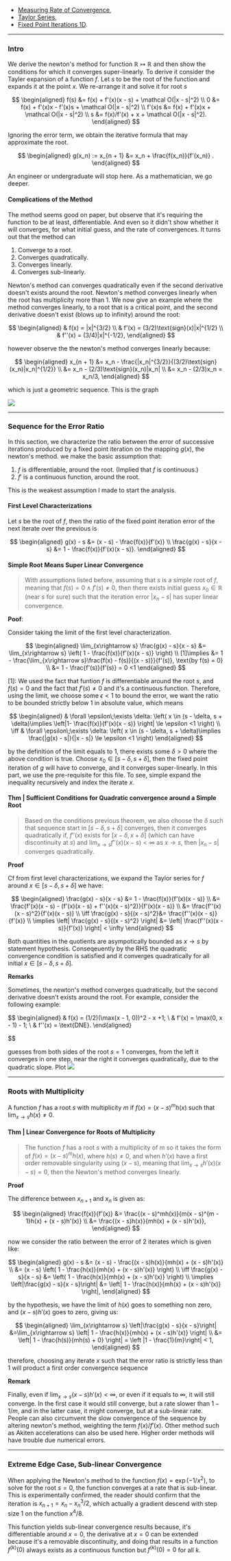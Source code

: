 - [Measuring Rate of Convergence](../../AMATH%20515%20Optimization%20Fundamentals/Gradient%20Descend/Measuring%20Rate%20of%20Convergence.md), 
- [Taylor Series](../Calc/Taylor%20Series.md), 
- [Fixed Point Iterations 1D](Fixed%20Point%20Iterations%201D.md). 

---
### **Intro**

We derive the newton's method for function $\mathbb R \mapsto \mathbb R$ and then show the conditions for which it converges super-linearly. To derive it consider the Tayler expansion of a function $f$. Let $s$ to be the root of the function and expands it at the point $x$. We re-arrange it and solve it for root $s$

$$
\begin{aligned}
    f(s) &= f(x) + f'(x)(x - s) + \mathcal O(|x - s|^2)
    \\
    0 &= f(x) + f'(x)x - f'(x)s + \mathcal O(|x - s|^2)
    \\
    f'(x)s &= f(x) + f'(x)x + \mathcal O(|x - s|^2)
    \\
    s &= f(x)/f'(x) + x + \mathcal O(|x - s|^2). 
\end{aligned}
$$

Ignoring the error term, we obtain the iterative formula that may approximate the root. 

$$
\begin{aligned}
    g(x_n) := x_{n + 1} &= x_n + \frac{f(x_n)}{f'(x_n)} .
\end{aligned}
$$

An engineer or undergraduate will stop here. As a mathematician, we go deeper. 

#### **Complications of the Method**

The method seems good on paper, but observe that it's requiring the function to be at least, differentiable. And even so it didn't show whether it will converges, for what initial guess, and the rate of convergences. It turns out that the method can
1. Converge to a root.
2. Converges quadratically. 
3. Converges linearly. 
4. Converges sub-linearly.

Newton's method can converges quadratically even if the second derivative doesn't exists around the root. Newton's method converges linearly when the root has multiplicity more than $1$. We now give an example where the method converges linearly, to a root that is a critical point, and the second derivative doesn't exist (blows up to infinity) around the root: 

$$
\begin{aligned}
    & f(x) = |x|^{3/2}
    \\
    & f'(x) = (3/2)\text{sign}(x)|x|^{1/2}
    \\
    & f''(x) = (3/4)|x|^{-1/2}, 
\end{aligned}
$$

however observe the the newton's method converges linearly because: 

$$
\begin{aligned}
    x_{n + 1} &= x_n - \frac{|x_n|^{3/2}}{(3/2)\text{sign}(x_n)|x_n|^{1/2}}
    \\
    &= x_n - (2/3)\text{sign}(x_n)|x_n|
    \\
    &= x_n - (2/3)x_n = x_n/3, 
\end{aligned}
$$

which is just a geometric sequence. This is the graph

![](../../Assets/Newton%20Linear%20Converge%20Nontsmooth%20Edge%20Case.png)


---
### **Sequence for the Error Ratio**

In this section, we characterize the ratio between the error of successive iterations produced by a fixed point iteration on the mapping $g(x)$, the newton's method. we make the basic assumption that: 

1. $f$ is differentiable, around the root. (Implied that $f$ is continuous.)
2. $f'$ is a continuous function, around the root. 

This is the weakest assumption I made to start the analysis. 


#### **First Level Characterizations**

Let $s$ be the root of $f$, then the ratio of the fixed point iteration error of the next iterate over the previous is

$$
\begin{aligned}
    g(x) - s &= (x - s) - \frac{f(x)}{f'(x)}
    \\
    \frac{g(x) - s}{x - s} &= 1 - \frac{f(x)}{f'(x)(x - s)}. 
\end{aligned}
$$

#### **Simple Root Means Super Linear Convergence**

> With assumptions listed before, assuming that $s$ is a simple root of $f$, meaning that $f(s) = 0 \wedge f'(s)\neq 0$, then there exists initial guess $x_0\in \mathbb{R}$ (near $s$ for sure) such that the iteration error $|x_n - s|$ has super linear convergence. 

**Poof**:

Consider taking the limit of the first level characterization. 

$$
\begin{aligned}
    \lim_{x\rightarrow s} \frac{g(x) - s}{x - s} 
    &= \lim_{x\rightarrow s} 
    \left(
        1 - \frac{f(x)}{f'(x)(x - s)}
    \right)
    \\
    [1]\implies 
    &= 
    1 - \frac{\lim_{x\rightarrow s}\frac{f(x) - f(s)}{(x - s)}}{f'(s)}, 
    \text{by f(s) = 0}
    \\
    &= 
    1 - \frac{f'(s)}{f'(s)} = 0 <1
\end{aligned}
$$

\[1\]: We used the fact that funtion $f$ is differentiable around the root $s$, and $f(s) = 0$ and the fact that $f'(s)\neq 0$ and it's a continuous function. Therefore, using the limit, we choose some $\epsilon < 1$ to bound the error, we want the ratio to be bounded strictly below $1$ in absolute value, which means 

$$
\begin{aligned}
    & 
    \forall \epsilon\;\exists \delta: 
    \left(
        x \in (s - \delta, s + \delta)\implies
        \left|1- \frac{f(x)}{f'(x)(x - s)} \right| \le \epsilon <1
    \right)
    \\
    \iff
    &
    \forall \epsilon\;\exists \delta: 
    \left( 
        x \in (s - \delta, s + \delta)\implies
        \frac{|g(x) - s|}{|x - s|} \le \epsilon <1
    \right)
\end{aligned}
$$

by the definition of the limit equals to $1$, there exists some $\delta > 0$ where the above condition is true. Choose $x_0\in [s - \delta, s + \delta]$, then the fixed point iteration of $g$ will have to converge, and it converges super-linearly. In this part, we use the pre-requisite for this file. To see, simple expand the inequality recursively and index the iterate $x$. 

#### **Thm | Sufficient Conditions for Quadratic convergence around a Simple Root**

> Based on the conditions previous theorem, we also choose the $\delta$ such that sequence start in $[s - \delta, s + \delta]$ converges, then it converges quadratically if, $f''(x)$ exists for $[x - \delta, x + \delta]$ (which can have discontinuity at $s$) and $\lim_{x\rightarrow s}f''(x)(x - s) < \infty$ as $x\rightarrow s$, then $|x_n - s|$ converges quadratically. 

**Proof**

Cf from first level characterizations, we expand the Taylor series for $f$ around $x\in [s - \delta, s + \delta]$ we have: 

$$
\begin{aligned}
    \frac{g(x) - s}{x - s} &= 1 - \frac{f(x)}{f'(x)(x - s)}
    \\
    &= 
    \frac{f'(x)(x - s) - (f'(x)(x - s) + f''(x)(x - s)^2)}{f'(x)(x - s)}
    \\
    &= \frac{f''(x)(x - s)^2}{f'(x)(x - s)}
    \\
    \iff 
    \frac{g(x) - s}{(x - s)^2}&= \frac{f''(x)(x - s)}{f'(x)}
    \\
    \implies 
    \left| 
        \frac{g(x) - s}{(x - s)^2}
    \right| &= 
    \left|
        \frac{f''(x)(x - s)}{f'(x)}
    \right| < \infty
\end{aligned}
$$

Both quantities in the quotients are asympotically bounded as $x\rightarrow s$ by statement hypothesis. Conseqeuently by the RHS the quadratic convergence condition is satisfied and it converges quadratically for all initial $x\in [s - \delta, s + \delta]$. 

**Remarks**

Sometimes, the newton's method converges quadratically, but the second derivative doesn't exists around the root. For example, consider the following example: 

$$
\begin{aligned}
    & f(x) = (1/2)(\max(x - 1, 0))^2 - x +1;
    \\
    & f'(x) = \max(0, x - 1) - 1;
    \\
    & f''(x) = \text{DNE}. 
\end{aligned}

$$

guesses from both sides of the root $s = 1$ converges, from the left it converges in one step, near the right it converges quadratically, due to the quadratic slope. Plot
![](../../Assets/Newton%20Quadratic%20Edge%20Case.png)

---
### **Roots with Multiplicity**

A function $f$ has a root $s$ with multiplicity $m$ if $f(x) = (x - s)^mh(x)$ such that $\lim_{x\rightarrow s}h(x) \neq 0$. 

#### **Thm | Linear Convergence for Roots of Multiplicity**
> The function $f$ has a root $s$ with a multiplicity of $m$ so it takes the form of $f(x) = (x - s)^mh(x)$, where $h(s)\neq 0$, and when $h'(x)$ have a first order removable singularity using $(x - s)$, meaning that $\lim_{x\rightarrow s}h'(x)(x - s) = 0$, then the Newton's method converges linearly.

**Proof**

The difference between $x_{n + 1}$ and $x_n$ is given as: 

$$
\begin{aligned}
    \frac{f(x)}{f'(x)} &= \frac{(x - s)^mh(x)}{m(x - s)^{m - 1}h(x) + (x - s)h'(x)}
    \\
    &= \frac{(x - s)h(x)}{mh(x) + (x - s)h'(x)}, 
\end{aligned}
$$

now we consider the ratio between the error of 2 iterates which is given like: 

$$
\begin{aligned}
    g(x) - s &= (x - s) - \frac{(x - s)h(x)}{mh(x) + (x - s)h'(x)}
    \\
    &= (x - s)
    \left(
        1 - \frac{h(x)}{mh(x) + (x - s)h'(x)}
    \right)
    \\
    \iff
    \frac{g(x) - s}{x - s} &=
    \left(
        1 - \frac{h(x)}{mh(x) + (x - s)h'(x)}
    \right)
    \\
    \implies
    \left|\frac{g(x) - s}{x - s}\right|
    &= \left|
    1 - \frac{h(x)}{mh(x) + (x - s)h'(x)}
    \right|, 
\end{aligned}
$$

by the hypothesis, we have the limit of $h(x)$ goes to something non zero, and $(x - s)h'(x)$ goes to zero, giving us: 

$$
\begin{aligned}
    \lim_{x\rightarrow s}
    \left|\frac{g(x) - s}{x - s}\right|
    &=\lim_{x\rightarrow s} \left|
        1 - \frac{h(x)}{mh(x) + (x - s)h'(x)}
    \right|
    \\
    &= 
    \left|
        1 - \frac{h(s)}{mh(s) + 0}
    \right| = \left |1 - \frac{1}{m}\right| < 1,
\end{aligned}
$$

therefore, choosing any iterate $x$ such that the error ratio is strictly less than $1$ will product a first order convergence sequence

**Remark**

Finally, even if $\lim_{x\rightarrow s}(x-s)h'(x) < \infty$, or even if it equals to $\infty$, it will still converge. In the first case it would still converge, but a rate slower than $1 - 1/m$, and in the latter case, it might converge, but at a sub-linear rate. People can also circumvent the slow convergence of the sequence by altering newton's method, weighting the term $f(x)/f'(x)$. Other method such as Akiten accelerations can also be used here. Higher order methods will have trouble due numerical errors. 


---
### **Extreme Edge Case, Sub-linear Convergence**

When applying the Newton's method to the function $f(x) = \exp(-1/x^2)$, to solve for the root $s = 0$, the function converges at a rate that is sub-linear. This is experimentally confirmed, the reader should confirm that the iteration is $x_{n + 1} = x_{n} - x_n^3/2$, which actually a gradient descend with step size $1$ on the function $x^4/8$. 

This function yields sub-linear convergence results because, it's differentiable around $x=0$, the derivative at $x=0$ can be extended because it's a removable discontinuity, and doing that results in a function $f^{(k)}(0)$ always exists as a continuous function but $f^{(k)}(0) = 0$ for all $k$. 